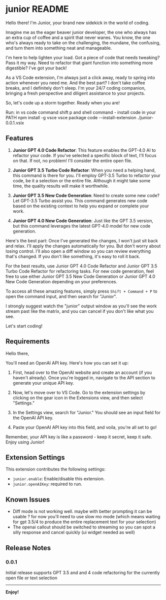 # junior README

Hello there! I'm Junior, your brand new sidekick in the world of coding. 

Imagine me as the eager beaver junior developer, the one who always has an extra cup of coffee and a spirit that never wanes. You know, the one who's always ready to take on the challenging, the mundane, the confusing, and turn them into something neat and manageable.

I'm here to help lighten your load. Got a piece of code that needs tweaking? Pass it my way. Need to refactor that giant function into something more digestible? I've got your back!

As a VS Code extension, I'm always just a click away, ready to spring into action whenever you need me. And the best part? I don't take coffee breaks, and I definitely don't sleep. I'm your 24/7 coding companion, bringing a fresh perspective and diligent assistance to your projects.

So, let's code up a storm together. Ready when you are!

Run: 
in vs code command shift p and shell command - install code in your PATH
npm install -g vsce
vsce package
code --install-extension ./junior-0.0.1.vsix 


## Features

1. **Junior GPT 4.0 Code Refactor**: This feature enables the GPT-4.0 AI to refactor your code. If you've selected a specific block of text, I'll focus on that. If not, no problem! I'll consider the entire open file.

2. **Junior GPT 3.5 Turbo Code Refactor**: When you need a helping hand, this command is there for you. I'll employ GPT-3.5 Turbo to refactor your code, be it a selection or the entire file. Although it might take some time, the quality results will make it worthwhile.

3. **Junior GPT 3.5 New Code Generation**: Need to create some new code? Let GPT-3.5 Turbo assist you. This command generates new code based on the existing context to help you expand or complete your work.

4. **Junior GPT 4.0 New Code Generation**: Just like the GPT 3.5 version, but this command leverages the latest GPT-4.0 model for new code generation. 

Here's the best part: Once I've generated the changes, I won't just sit back and relax. I'll apply the changes automatically for you. But don't worry about losing control. I'll also open a diff window so you can review everything that's changed. If you don't like something, it's easy to roll it back. 

For the best results, use Junior GPT 4.0 Code Refactor and Junior GPT 3.5 Turbo Code Refactor for refactoring tasks. For new code generation, feel free to use either Junior GPT 3.5 New Code Generation or Junior GPT 4.0 New Code Generation depending on your preferences.

To access all these amazing features, simply press `Shift + Command + P` to open the command input, and then search for "Junior".

I strongly suggest watch the "junior" output window as you'll see the work stream past like the matrix, and you can cancel if you don't like what you see.

Let's start coding!
## Requirements

Hello there,

You'll need an OpenAI API key. Here's how you can set it up:

1. First, head over to the OpenAI website and create an account (if you haven't already). Once you're logged in, navigate to the API section to generate your unique API key.

2. Now, let's move over to VS Code. Go to the extension settings by clicking on the gear icon in the Extensions view, and then select "Settings."

3. In the Settings view, search for "Junior." You should see an input field for the OpenAI API key.

4. Paste your OpenAI API key into this field, and voila, you're all set to go!

Remember, your API key is like a password - keep it secret, keep it safe. Enjoy using Junior!


## Extension Settings

This extension contributes the following settings:

* `junior.enable`: Enable/disable this extension.
* `junior.openAIKey`: required to run.

## Known Issues

- Diff mode is not working well. maybe with better prompting it can be usable ? for now you'll need to use slow mo mode (which means waiting for gpt 3.5/4 to produce the entire replacement text for your selection)
- The openai callout should be switched to streaming so you can spot a silly response and cancel quickly (ui widget needed as well)

## Release Notes



### 0.0.1

Initial release supports GPT 3.5 and and 4 code refactoring for the currently open file or text selection

---

**Enjoy!**
